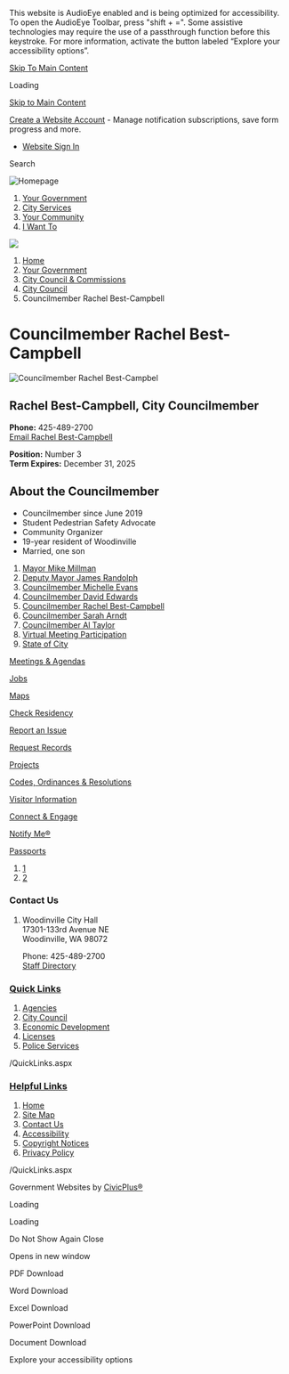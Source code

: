 This website is AudioEye enabled and is being optimized for accessibility. To open the AudioEye Toolbar, press "shift + =". Some assistive technologies may require the use of a passthrough function before this keystroke. For more information, activate the button labeled “Explore your accessibility options”.

[Skip To Main Content](https://www.ci.woodinville.wa.us/279/Councilmember-Rachel-Best-Campbell/)

Loading

[Skip to Main Content](https://www.ci.woodinville.wa.us/279/Councilmember-Rachel-Best-Campbell/)

[Create a Website Account](https://www.ci.woodinville.wa.us/MyAccount/ProfileCreate) - Manage notification subscriptions, save form progress and more.   

- [Website Sign In](https://www.ci.woodinville.wa.us/MyAccount)

Search

![Homepage](https://www.ci.woodinville.wa.us/ImageRepository/Document?documentID=100)

1. [Your Government](https://www.ci.woodinville.wa.us/27/Your-Government)
2. [City Services](https://www.ci.woodinville.wa.us/101/City-Services)
3. [Your Community](https://www.ci.woodinville.wa.us/31/Your-Community)
4. [I Want To](https://www.ci.woodinville.wa.us/9/I-Want-To)

<!--THE END-->

![](https://www.ci.woodinville.wa.us/ImageRepository/Document?documentID=99)

1. [Home](https://www.ci.woodinville.wa.us)
2. [Your Government](https://www.ci.woodinville.wa.us/27/Your-Government)
3. [City Council &amp; Commissions](https://www.ci.woodinville.wa.us/275/City-Council-Commissions)
4. [City Council](https://www.ci.woodinville.wa.us/276/City-Council)
5. Councilmember Rachel Best-Campbell

# Councilmember Rachel Best-Campbell

![Councilmember Rachel Best-Campbel](https://www.ci.woodinville.wa.us/ImageRepository/Document?documentID=1533)

## Rachel Best-Campbell, City Councilmember

**Phone:** 425-489-2700  
[Email Rachel Best-Campbell](mailto:RBest-Campbell@ci.woodinville.wa.us)

**Position:** Number 3  
**Term Expires:** December 31, 2025

## About the Councilmember

- Councilmember since June 2019
- Student Pedestrian Safety Advocate
- Community Organizer
- 19-year resident of Woodinville
- Married, one son

<!--THE END-->

1. [Mayor Mike Millman](https://www.ci.woodinville.wa.us/281/Mayor-Mike-Millman)
2. [Deputy Mayor James Randolph](https://www.ci.woodinville.wa.us/454/Deputy-Mayor-James-Randolph)
3. [Councilmember Michelle Evans](https://www.ci.woodinville.wa.us/282/Councilmember-Michelle-Evans)
4. [Councilmember David Edwards](https://www.ci.woodinville.wa.us/534/Councilmember-David-Edwards)
5. [Councilmember Rachel Best-Campbell](https://www.ci.woodinville.wa.us/279/Councilmember-Rachel-Best-Campbell)
6. [Councilmember Sarah Arndt](https://www.ci.woodinville.wa.us/453/Councilmember-Sarah-Arndt)
7. [Councilmember Al Taylor](https://www.ci.woodinville.wa.us/283/Councilmember-Al-Taylor)
8. [Virtual Meeting Participation](https://www.ci.woodinville.wa.us/164/Virtual-Meeting-Participation)
9. [State of City](https://www.ci.woodinville.wa.us/570/State-of-City)

[Meetings &amp; Agendas](https://www.ci.woodinville.wa.us/163/Meetings-Agendas)

[Jobs](https://www.governmentjobs.com/careers/woodinville)

[Maps](https://www.ci.woodinville.wa.us/413/Maps)

[Check Residency](https://www.ci.woodinville.wa.us/201/My-Property-Info)

[Report an Issue](https://www.ci.woodinville.wa.us/240/Report-an-Issue)

[Request Records](https://www.ci.woodinville.wa.us/162/Public-Records-Request)

[Projects](https://www.ci.woodinville.wa.us/261/Major-Projects)

[Codes, Ordinances &amp; Resolutions](https://www.ci.woodinville.wa.us/165/Codes-Ordinances-Resolutions)

[Visitor Information](https://www.ci.woodinville.wa.us/294/Visit-Woodinville)

[Connect &amp; Engage](https://www.ci.woodinville.wa.us/257/Woodinville-News)

[Notify Me®](https://www.ci.woodinville.wa.us/list.aspx)

[Passports](https://www.ci.woodinville.wa.us/228/Passports)

1. [1](https://www.ci.woodinville.wa.us/279/Councilmember-Rachel-Best-Campbell/)
2. [2](https://www.ci.woodinville.wa.us/279/Councilmember-Rachel-Best-Campbell/)

<!--THE END-->

### Contact Us

1. Woodinville City Hall  
   17301-133rd Avenue NE  
   Woodinville, WA 98072
   
   Phone: 425-489-2700  
   [Staff Directory](https://www.ci.woodinville.wa.us/Directory.aspx)

### [Quick Links](https://www.ci.woodinville.wa.us/QuickLinks.aspx?CID=13)

1. [Agencies](https://www.ci.woodinville.wa.us/249/Agencies)
2. [City Council](https://www.ci.woodinville.wa.us/276/City-Council)
3. [Economic Development](https://www.ci.woodinville.wa.us/175/Economic-Development)
4. [Licenses](https://www.ci.woodinville.wa.us/183/Licenses)
5. [Police Services](https://www.ci.woodinville.wa.us/223/Police-Services)

/QuickLinks.aspx

### [Helpful Links](https://www.ci.woodinville.wa.us/QuickLinks.aspx?CID=14)

1. [Home](https://www.ci.woodinville.wa.us)
2. [Site Map](https://www.ci.woodinville.wa.us/sitemap)
3. [Contact Us](https://www.ci.woodinville.wa.us/directory.aspx)
4. [Accessibility](https://www.ci.woodinville.wa.us/accessibility)
5. [Copyright Notices](https://www.ci.woodinville.wa.us/copyright)
6. [Privacy Policy](https://www.ci.woodinville.wa.us/privacy)

/QuickLinks.aspx

Government Websites by [CivicPlus®](https://connect.civicplus.com/referral)

Loading

Loading

Do Not Show Again Close

Opens in new window

PDF Download

Word Download

Excel Download

PowerPoint Download

Document Download

Explore your accessibility options
